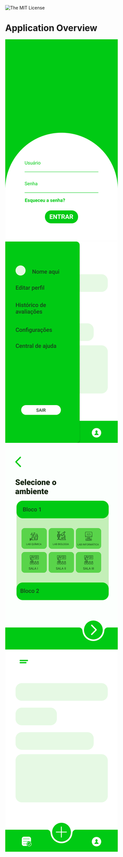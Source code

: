 ![![The MIT License](https://img.shields.io/badge/license-MIT-orange.svg?style=flat-square)](http://opensource.org/licenses/MIT)

# Application Overview

![login](https://github.com/jvictorfarias/leaf-gestao-ambiental/blob/master/img/Login.png)  ![menu](https://github.com/jvictorfarias/leaf-gestao-ambiental/blob/master/img/Menu.png)

![select](https://github.com/jvictorfarias/leaf-gestao-ambiental/blob/master/img/Sele%C3%A7%C3%A3o%20de%20ambiente.png) ![home](https://github.com/jvictorfarias/leaf-gestao-ambiental/blob/master/img/Tela%20incial.png)